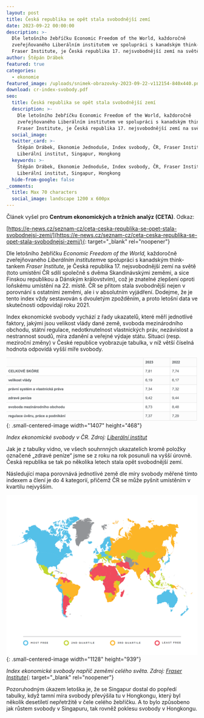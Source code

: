 ```yaml
---
layout: post
title: Česká republika se opět stala svobodnější zemí
date: 2023-09-22 00:00:00
description: >-
  Dle letošního žebříčku Economic Freedom of the World, každoročně
  zveřejňovaného Liberálním institutem ve spolupráci s kanadským think-tankem
  Fraser Institute, je Česká republika 17. nejsvobodnější zemí na světě. 
author: Štěpán Drábek
featured: true
categories:
  - ekonomie
featured_image: /uploads/snimek-obrazovky-2023-09-22-v112154-840x440.png
download: cr-index-svobody.pdf
seo:
  title: Česká republika se opět stala svobodnější zemí
  description: >-
    Dle letošního žebříčku Economic Freedom of the World, každoročně
    zveřejňovaného Liberálním institutem ve spolupráci s kanadským think-tankem
    Fraser Institute, je Česká republika 17. nejsvobodnější zemí na světě. 
  social_image:
  twitter_card: >-
    Štěpán Drábek, Ekonomie Jednoduše, Index svobody, ČR, Fraser Institute,
    Liberální institut, Singapur, Hongkong
  keywords: >-
    Štěpán Drábek, Ekonomie Jednoduše, Index svobody, ČR, Fraser Institute,
    Liberální institut, Singapur, Hongkong
  hide-from-google: false
_comments:
  title: Max 70 characters
  social_image: landscape 1200 x 600px
---
```

Článek vyšel pro&nbsp;**Centrum ekonomických a tržních analýz (CETA)**. Odkaz:

[https://e-news.cz/seznam-cz/ceta-ceska-republika-se-opet-stala-svobodnejsi-zemi/](https://e-news.cz/seznam-cz/ceta-ceska-republika-se-opet-stala-svobodnejsi-zemi/){: target="_blank" rel="noopener"}



Dle letošního žebříčku *Economic Freedom of the World,* každoročně zveřejňovaného *Liberálním institutem*ve spolupráci s kanadským think-tankem *Fraser Institute,* je Česká republika 17. nejsvobodnější zemí na světě (toto umístění ČR sdílí společně s dvěma Skandinávskými zeměmi, a sice Finskou republikou a Dánským královstvím), což je znatelné zlepšení oproti loňskému umístění na 22. místě. ČR se přitom stala svobodnější nejen v porovnání s ostatními zeměmi, ale i v absolutním vyjádření. Dodejme, že je tento index vždy sestavován s dvouletým zpožděním, a proto letošní data ve skutečnosti odpovídají roku 2021.



Index ekonomické svobody vychází z řady ukazatelů, které měří jednotlivé faktory, jakými jsou velikost vlády dané země, svoboda mezinárodního obchodu, státní regulace, nedotknutelnost vlastnických práv, nezávislost a nestrannost soudů, míra zdanění a veřejné výdaje státu. Situaci (resp. meziroční změny) v České republice vyobrazuje tabulka, v níž větší číselná hodnota odpovídá vyšší míře svobody.





![](/uploads/index-ekon-svobody.png){: .small-centered-image width="1407" height="468"}



*Index ekonomické svobody v ČR. Zdroj:* [*Liberální institut*](https://libinst.cz/ekonomicka-svoboda-v-cr-stoupla-hongkong-po-sedesati-letech-ztratil-prvenstvi/#prettyPhoto)



Jak je z tabulky vidno, ve všech souhrnných ukazatelích kromě položky označené „zdravé peníze“ jsme se z roku na rok posunuli na vyšší úrovně. Česká republika se tak po několika letech stala opět svobodnější zemí.



Následující mapa porovnává jednotlivé země dle míry svobody měřené tímto indexem a člení je do 4 kategorií, přičemž ČR se může pyšnit umístěním v kvartilu nejvyšším.

![](/uploads/mapa-indexu-svobody.png){: .small-centered-image width="1128" height="939"}

*Index ekonomické svobody napříč zeměmi celého světa. Zdroj:* [*Fraser Institute*](https://libinst.cz/wp-content/uploads/2023/09/economic-freedom-of-the-world-2023.pdf){: target="_blank" rel="noopener"}



Pozoruhodným úkazem letoška je, že se Singapur dostal do popředí tabulky, když tamní míra svobody převýšila tu v Hongkongu, který byl několik desetiletí nepřetržitě v čele celého žebříčku. A to bylo způsobeno jak růstem svobody v Singapuru, tak rovněž poklesu svobody v Hongkongu.
